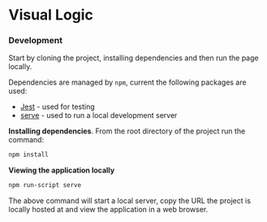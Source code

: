 # Visual Logic

### Development

Start by cloning the project, installing dependencies and then run the 
page locally.

Dependencies are managed by `npm`, current the following packages are used:

- [Jest](https://jestjs.io/) - used for testing
- [serve](https://www.npmjs.com/package/serve) - used to run a local development server

**Installing dependencies**. From the root directory of the project run the command:

```bash
npm install
```

**Viewing the application locally**

```bash
npm run-script serve
```

The above command will start a local server, copy the URL the project is locally hosted at and view the application in a web browser.
